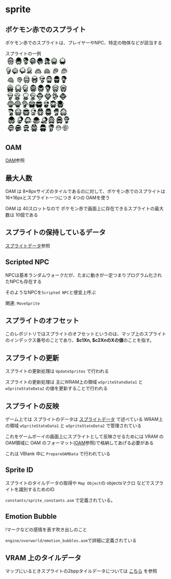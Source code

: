# sprite

## ポケモン赤でのスプライト

ポケモン赤でのスプライトは、プレイヤーやNPC、特定の物体などが該当する

スプライトの一例  
<img src="../image/sprite.png" width="40%" />

## OAM  

[OAM](./oam.md)参照

## 最大人数

OAM は 8\*8pxサイズのタイルであるのに対して、ポケモン赤でのスプライトは 16\*16pxとスプライト一つにつき 4つの OAMを使う

OAM は 40スロットなので ポケモン赤で画面上に存在できるスプライトの最大数は 10個である  

## スプライトの保持しているデータ

[スプライトデータ](./sprite_data.md)参照

## Scripted NPC

NPCは基本ランダムウォークだが、たまに動きが一定つまりプログラム化されたNPCも存在する

そのようなNPCを`Scripted NPC`と便宜上呼ぶ

関連: `MoveSprite`

## スプライトのオフセット

このレポジトリではスプライトのオフセットというのは、マップ上のスプライトのインデックス番号のことであり、**$c1Xn, $c2XnのXの値**のことを指す。

## スプライトの更新

スプライトの更新処理は `UpdateSprites` で行われる  

スプライトの更新処理は 主にWRAM上の領域 `wSpriteStateData1` と `wSpriteStateData2` の値を更新することで行われる

## スプライトの反映

ゲーム上では スプライトのデータは [スプライトデータ](./sprite_data.md) で述べている WRAM上の領域 `wSpriteStateData1` と `wSpriteStateData2` で管理されている  

これをゲームボーイの画面上にスプライトとして反映させるためには VRAM の OAM領域に OAM のフォーマット([OAM](./oam.md)参照)で格納してあげる必要がある  

これは VBlank 中に `PrepareOAMData` で行われている  

## Sprite ID

スプライトのタイルデータの取得や `Map Object`の objectsマクロ などでスプライトを識別するためのID 

`constants/sprite_constants.asm` で定義されている。

## Emotion Bubble

!マークなどの感情を表す吹き出しのこと

`engine/overworld/emotion_bubbles.asm`で詳細に定義されている

## VRAM 上のタイルデータ

マップにいるときスプライトの2bppタイルデータについては [こちら](vram.md) を参照